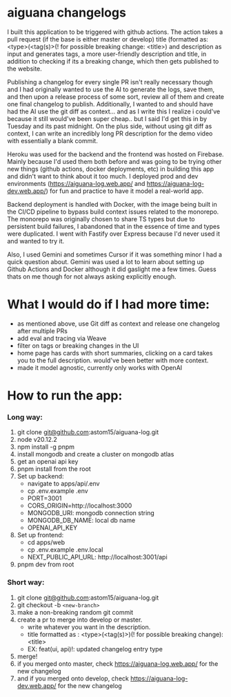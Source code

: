 # aiguana changelogs

I built this application to be triggered with github actions. The action takes a pull request (if the base is either master or develop) title (formatted as: &lt;type&gt;(&lt;tag(s)&gt;(! for possible breaking change: &lt;title&gt;) and description as input and generates tags, a more user-friendly description and title, in addition to checking if its a breaking change, which then gets published to the website.

Publishing a changelog for every single PR isn't really necessary though and I had originally wanted to use the AI to generate the logs, save them, and then upon a release process of some sort, review all of them and create one final changelog to publish. Additionally, I wanted to and should have had the AI use the git diff as context... and as I write this I realize i could've because it still would've been super cheap.. but I said I'd get this in by Tuesday and its past midnight. On the plus side, without using git diff as context, I can write an incredibly long PR description for the demo video with essentially a blank commit.

Heroku was used for the backend and the frontend was hosted on Firebase. Mainly because I'd used them both before and was going to be trying other new things (github actions, docker deployments, etc) in building this app and didn't want to think about it too much. I deployed prod and dev environments (https://aiguana-log.web.app/ and https://aiguana-log-dev.web.app/) for fun and practice to have it model a real-world app.

Backend deployment is handled with Docker, with the image being built in the CI/CD pipeline to bypass build context issues related to the monorepo. The monorepo was originally chosen to share TS types but due to persistent build failures, I abandoned that in the essence of time and types were duplicated. I went with Fastify over Express because I'd never used it and wanted to try it.

Also, I used Gemini and sometimes Cursor if it was something minor I had a quick question about. Gemini was used a lot to learn about setting up Github Actions and Docker although it did gaslight me a few times. Guess thats on me though for not always asking explicitly enough.

# What I would do if I had more time:

- as mentioned above, use Git diff as context and release one changelog after multiple PRs
- add eval and tracing via Weave
- filter on tags or breaking changes in the UI
- home page has cards with short summaries, clicking on a card takes you to the full description. would've been better with more context.
- made it model agnostic, currently only works with OpenAI

# How to run the app:

### Long way:

1. git clone git@github.com:astom15/aiguana-log.git
2. node v20.12.2
3. npm install -g pnpm
4. install mongodb and create a cluster on mongodb atlas
5. get an openai api key
6. pnpm install from the root
7. Set up backend:
   - navigate to apps/api/.env
   - cp .env.example .env
   - PORT=3001
   - CORS_ORIGIN=http://localhost:3000
   - MONGODB_URI: mongodb connection string
   - MONGODB_DB_NAME: local db name
   - OPENAI_API_KEY
8. Set up frontend:
   - cd apps/web
   - cp .env.example .env.local
   - NEXT_PUBLIC_API_URL: http://localhost:3001/api
9. pnpm dev from root

### Short way:

1. git clone git@github.com:astom15/aiguana-log.git
2. git checkout -b `<new-branch>`
3. make a non-breaking random git commit
4. create a pr to merge into develop or master.
   - write whatever you want in the description.
   - title formatted as : &lt;type&gt;(&lt;tag(s)&gt;)(! for possible breaking change): &lt;title&gt;
   - EX: feat(ui, api)!: updated changelog entry type
5. merge!
6. if you merged onto master, check https://aiguana-log.web.app/ for the new changelog
7. and if you merged onto develop, check https://aiguana-log-dev.web.app/ for the new changelog

